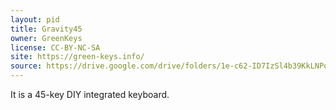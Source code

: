 ```yaml
---
layout: pid
title: Gravity45
owner: GreenKeys
license: CC-BY-NC-SA
site: https://green-keys.info/
source: https://drive.google.com/drive/folders/1e-c62-ID7IzSl4b39KkLNPqCPHoULJKY
---
```

It is a 45-key DIY integrated keyboard.
